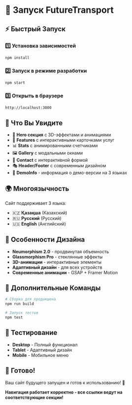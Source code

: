 # 🚀 Запуск FutureTransport

## ⚡ **Быстрый Запуск**

### 1️⃣ **Установка зависимостей**
```bash
npm install
```

### 2️⃣ **Запуск в режиме разработки**
```bash
npm start
```

### 3️⃣ **Открыть в браузере**
```
http://localhost:3000
```

## 🎯 **Что Вы Увидите**

- 🌟 **Hero секция** с 3D-эффектами и анимациями
- 🎨 **Features** с интерактивными карточками услуг
- 📊 **Stats** с анимированными счетчиками
- 🖼️ **Gallery** с модальными окнами
- 📝 **Contact** с интерактивной формой
- 🎭 **Header/Footer** с современным дизайном
- 🚀 **DemoInfo** - информация о демо-версии на 3 языках

## 🌍 **Многоязычность**

Сайт поддерживает 3 языка:
- 🇰🇿 **Қазақша** (Казахский)
- 🇷🇺 **Русский** (Русский)
- 🇺🇸 **English** (Английский)

## 🎨 **Особенности Дизайна**

- **Neumorphism 2.0** - продвинутая объемность
- **Glassmorphism Pro** - стеклянные эффекты
- **3D-анимации** - интерактивные элементы
- **Адаптивный дизайн** - для всех устройств
- **Современные анимации** - GSAP + Framer Motion

## 🚀 **Дополнительные Команды**

```bash
# Сборка для продакшена
npm run build

# Запуск тестов
npm test
```

## 📱 **Тестирование**

- **Desktop** - Полный функционал
- **Tablet** - Адаптивный дизайн
- **Mobile** - Мобильное меню

## 🌟 **Готово!**

Ваш сайт будущего запущен и готов к использованию! 🎉

**Навигация работает корректно - все ссылки ведут на соответствующие секции!**
